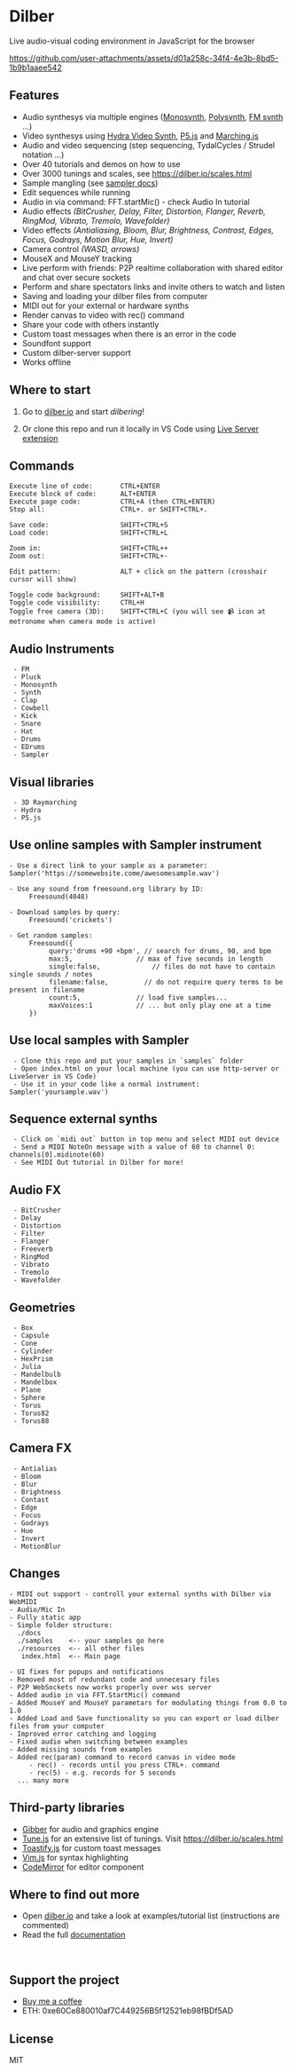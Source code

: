 # Dilber 
Live audio-visual coding environment in JavaScript for the browser



https://github.com/user-attachments/assets/d01a258c-34f4-4e3b-8bd5-1b9b1aaee542



## Features
- Audio synthesys via multiple engines ([Monosynth](https://dilber.io/docs/index.html#instruments-monosynth), [Polysynth](https://dilber.io/docs/index.html#instruments-synth), [FM synth](https://dilber.io/docs/index.html#instruments-fm) ...)
- Video synthesys using [Hydra Video Synth](https://hydra.ojack.xyz/), [P5.js](https://p5js.org/) and [Marching.js](https://github.com/charlieroberts/marching)
- Audio and video sequencing (step sequencing, TydalCycles / Strudel notation ...)
- Over 40 tutorials and demos on how to use
- Over 3000 tunings and scales, see https://dilber.io/scales.html
- Sample mangling (see [sampler docs](https://dilber.io/docs/index.html#instruments-sampler))
- Edit sequences while running
- Audio in via command: FFT.startMic() - check Audio In tutorial
- Audio effects <i>(BitCrusher, Delay, Filter, Distortion, Flanger, Reverb, RingMod, Vibrato, Tremolo, Wavefolder)</i>
- Video effects <i>(Antialiasing, Bloom, Blur, Brightness, Contrast, Edges, Focus, Godrays, Motion Blur, Hue, Invert)</i>
- Camera control <i>(WASD, arrows)</i>
- MouseX and MouseY tracking
- Live perform with friends: P2P realtime collaboration with shared editor and chat over secure sockets
- Perform and share spectators links and invite others to watch and listen
- Saving and loading your dilber files from computer
- MIDI out for your external or hardware synths
- Render canvas to video with rec() command
- Share your code with others instantly
- Custom toast messages when there is an error in the code
- Soundfont support
- Custom dilber-server support
- Works offline


## Where to start
 1. Go to [dilber.io](https://dilber.io) and start <i>dilbering</i>!

 2. Or clone this repo and run it locally in VS Code using [Live Server extension](https://marketplace.visualstudio.com/items?itemName=ritwickdey.LiveServer)


## Commands
```
Execute line of code:       CTRL+ENTER
Execute block of code:      ALT+ENTER
Execute page code:          CTRL+A (then CTRL+ENTER)
Stop all:                   CTRL+. or SHIFT+CTRL+.
   
Save code:                  SHIFT+CTRL+S
Load code:                  SHIFT+CTRL+L
   
Zoom in:                    SHIFT+CTRL++
Zoom out:                   SHIFT+CTRL+-
   
Edit pattern:               ALT + click on the pattern (crosshair cursor will show)
   
Toggle code background:     SHIFT+ALT+B
Toggle code visibility:     CTRL+H
Toggle free camera (3D):    SHIFT+CTRL+C (you will see 📹 icon at metronome when camera mode is active)
```
## Audio Instruments
     - FM
     - Pluck
     - Monosynth
     - Synth
     - Clap
     - Cowbell
     - Kick
     - Snare
     - Hat
     - Drums
     - EDrums
     - Sampler

## Visual libraries
     - 3D Raymarching
     - Hydra
     - P5.js

## Use online samples with Sampler instrument
```
- Use a direct link to your sample as a parameter: Sampler('https://somewebsite.come/awesomesample.wav')

- Use any sound from freesound.org library by ID: 
     Freesound(4048)

- Download samples by query: 
     Freesound('crickets')

- Get random samples:
     Freesound({ 
          query:'drums +90 +bpm', // search for drums, 90, and bpm
          max:5, 			    // max of five seconds in length
          single:false, 		    // files do not have to contain single sounds / notes
          filename:false,         // do not require query terms to be present in filename
          count:5,			    // load five samples...
          maxVoices:1		    // ... but only play one at a time
     })
```

## Use local samples with Sampler
```
 - Clone this repo and put your samples in `samples` folder
 - Open index.html on your local machine (you can use http-server or LiveServer in VS Code)
 - Use it in your code like a normal instrument: Sampler('yoursample.wav')
```

## Sequence external synths
```
 - Click on `midi out` button in top menu and select MIDI out device 
 - Send a MIDI NoteOn message with a value of 60 to channel 0: channels[0].midinote(60)
 - See MIDI Out tutorial in Dilber for more!
```

## Audio FX
     - BitCrusher
     - Delay
     - Distortion
     - Filter
     - Flanger
     - Freeverb
     - RingMod
     - Vibrato
     - Tremolo
     - Wavefolder

## Geometries
     - Box
     - Capsule
     - Cone
     - Cylinder
     - HexPrism
     - Julia
     - Mandelbulb
     - Mandelbox
     - Plane
     - Sphere
     - Torus
     - Torus82
     - Torus88

## Camera FX
     - Antialias
     - Bloom
     - Blur
     - Brightness
     - Contast
     - Edge
     - Focus
     - Godrays
     - Hue
     - Invert
     - MotionBlur

## Changes
```
- MIDI out support - controll your external synths with Dilber via WebMIDI
- Audio/Mic In
- Fully static app
- Simple folder structure:
  ./docs
  ./samples    <-- your samples go here
  ./resources  <-- all other files
   index.html  <-- Main page

- UI fixes for popups and notifications
- Removed most of redundant code and unnecesary files
- P2P WebSockets now works properly over wss server
- Added audio in via FFT.StartMic() command
- Added MouseY and MouseY parametars for modulating things from 0.0 to 1.0
- Added Load and Save functionality so you can export or load dilber files from your computer
- Improved error catching and logging
- Fixed audio when switching between examples
- Added missing sounds from examples
- Added rec(param) command to record canvas in video mode
     - rec() - records until you press CTRL+. command
     - rec(5) - e.g. records for 5 seconds
  ... many more
```

## Third-party libraries
 - [Gibber](https://github.com/gibber-cc/gibber) for audio and graphics engine
 - [Tune.js](https://github.com/abbernie/tune) for an extensive list of tunings. Visit https://dilber.io/scales.html
 - [Toastify.js](https://github.com/apvarun/toastify-js) for custom toast messages
 - [Vim.js](https://github.com/yuezk/vim-js) for syntax highlighting 
 - [CodeMirror](https://github.com/codemirror/dev/) for editor component

## Where to find out more
- Open [dilber.io](https://dilber.io) and take a look at examples/tutorial list (instructions are commented)
- Read the full [documentation](https://dilber.io/docs/index.html)

<br>

## Support the project
- [Buy me a coffee](https://buymeacoffee.com/omodaka9375)
- ETH: 0xe60Ce880010af7C449256B5f12521eb98fBDf5AD

## License
MIT
